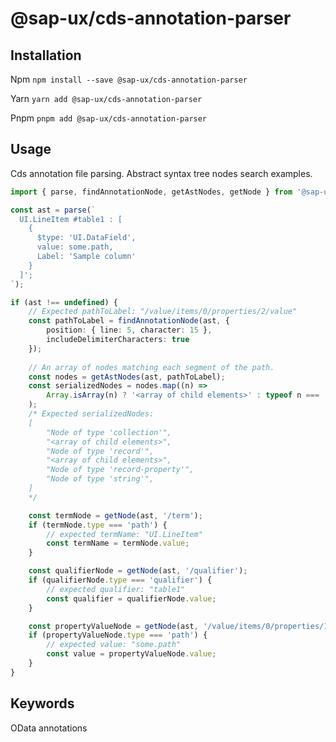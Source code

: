 # @sap-ux/cds-annotation-parser

## Installation
Npm
`npm install --save @sap-ux/cds-annotation-parser`

Yarn
`yarn add @sap-ux/cds-annotation-parser`

Pnpm
`pnpm add @sap-ux/cds-annotation-parser`

## Usage

Cds annotation file parsing. Abstract syntax tree nodes search examples.

```Typescript
import { parse, findAnnotationNode, getAstNodes, getNode } from '@sap-ux/cds-annotation-parser';

const ast = parse(`
  UI.LineItem #table1 : [
    {
      $type: 'UI.DataField',
      value: some.path,
      Label: 'Sample column'
    }  
  ]';
`);

if (ast !== undefined) {
    // Expected pathToLabel: "/value/items/0/properties/2/value"
    const pathToLabel = findAnnotationNode(ast, {
        position: { line: 5, character: 15 },
        includeDelimiterCharacters: true
    });
    
    // An array of nodes matching each segment of the path.
    const nodes = getAstNodes(ast, pathToLabel);
    const serializedNodes = nodes.map((n) =>
        Array.isArray(n) ? '<array of child elements>' : typeof n === 'object' ? `Node of type '${n.type}'` : n
    );
    /* Expected serializedNodes:
    [
        "Node of type 'collection'",
        "<array of child elements>",
        "Node of type 'record'",
        "<array of child elements>",
        "Node of type 'record-property'",
        "Node of type 'string'",
    ]
    */

    const termNode = getNode(ast, '/term');
    if (termNode.type === 'path') {
        // expected termName: "UI.LineItem"
        const termName = termNode.value;
    }

    const qualifierNode = getNode(ast, '/qualifier');
    if (qualifierNode.type === 'qualifier') {
        // expected qualifier: "table1"
        const qualifier = qualifierNode.value;
    }

    const propertyValueNode = getNode(ast, '/value/items/0/properties/1/value');
    if (propertyValueNode.type === 'path') {
        // expected value: "some.path"
        const value = propertyValueNode.value;
    }
}

```

## Keywords
OData annotations
